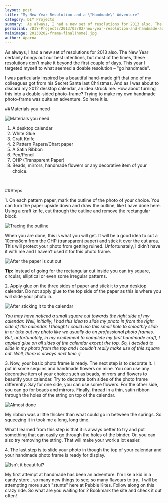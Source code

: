 ```yaml
---
layout: post
title: "My New Year Resolution and a \"Handmade\" Adventure"
category: DIY Projects
summary:  As always, I had a new set of resolutions for 2013 also. The New Year certainly brings out our best intentions, but most of the times, these resolutions don’t make it beyond the first couple of days. This year I targeted myself to what seemed a doable resolution – "go handmade". 
permalink: /DIY-Projects/2013/02/02/new-year-resolution-and-handmade-adventure.html
mainimage: 20130202-frame-final(home).jpg
author: Aparna
---
```


As always, I had a new set of resolutions for 2013 also. The New Year certainly brings out our best intentions, but most of the times, these resolutions don’t make it beyond the first couple of days. This year I targeted myself to what seemed a doable resolution – "go handmade". 

I was particularly inspired by a beautiful hand-made gift that one of my colleagues got from his Secret Santa last Christmas. And as I was about to discard my 2012 desktop calendar, an idea struck me. How about turning this into a double-sided photo-frame? Trying to make my own handmade photo-frame was quite an adventure. So here it is. 

##Materials you need

![Materials you need](/contents/full/20130202-frame-starting.jpg)

1. A desktop calendar
2. White Glue
3. Craft Knife
4. 2 Pattern Papers/Chart paper
5. A Satin Ribbon
6. Pen/Pencil
7. OHP (Transparent Paper)
8. Beads, mirrors, handmade flowers or any decorative  item of your choice.



<br />

##Steps

1\. On each pattern paper, mark the outline of the photo of your choice. You can turn the paper upside down and draw the outline, like I have done here. Using a craft knife, cut through the outline and remove the rectangular block. 

![Tracing the outline](/contents/full/20130202-frame-trace-outline.jpg)

When you are done, this is what you will get.  It will be a good idea to cut a
10cmx8cm from the OHP (transparent paper) and stick it over the cut area. This will protect your photo from getting ruined. Unfortunately, I didn’t have it with me and I haven’t used it for this photo frame.

![After the paper is cut out](/contents/full/20130202-frame-paper-cutout.jpg)

**Tip:** Instead of going for the rectangular cut inside you can try square, circular, elliptical or even some irregular patterns.

2\. Apply glue on the three sides of paper and stick it to your desktop calendar. Do not apply glue to the top side of the paper as this is where you will slide your photo in.

![After sticking it to the calendar](/contents/full/20130202-frame-after-sticking-border.jpg)

*You may have noticed a small square cut towards the right side of my calendar. Well, initially, I had this idea to slide my photo in from the right side of the calendar. I thought I could use this small hole to smoothly slide in or take out my photo like we usually do on professional photo frames. But, unfortunately, in my excitement to complete my first handmade craft, I applied glue on all sides of the calendar except the top. So, I decided to slide in my photo from the top and I couldn’t really make use of this square cut. Well, there is always next time :)*

3\. Now, your basic photo frame is ready. The next step is to decorate it.  I put in some sequins and handmade flowers on mine. You can use any decorative item of your choice such as beads, mirrors and flowers to beautify your calendar. Try to decorate both sides of the photo frame differently. Say for one side, you can use some flowers. For the other side, you can go for beads and mirrors.  Finally, thread in a thin, satin ribbon through the holes of the string on top of the calendar.

![Almost done](/contents/full/20130202-frame-without-photo.jpg)

My ribbon was a little thicker than what could go in between the springs. So squeezing it in took me a long, long time.

What I learned from this step is that it is always better to try and put something that can easily go through the holes of the binder. Or, you can also try removing the string. That will make your work a lot easier.

4\. The last step is to slide your photo in though the top of your calendar and your handmade photo frame is ready for display.

![Isn't it beautiful?](/contents/full/20130202-frame-final.jpg)

My first attempt at handmade has been an adventure. I'm like a kid in a candy store.. so many new things to see; so many flavours to try.. I will be attempting more such "stunts" here at Pebble Kites. Follow along on this crazy ride. So what are you waiting for..? Bookmark the site and check it out often!  